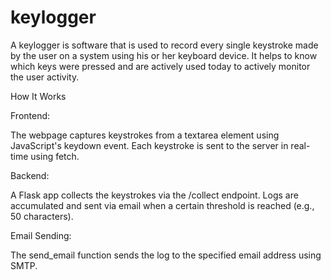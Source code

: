 # keylogger
A keylogger is software that is used to record every single keystroke made by the user on a system using his or her keyboard device. It helps to know which keys were pressed and are actively used today to actively monitor the user activity.

How It Works

Frontend:

The webpage captures keystrokes from a textarea element using JavaScript's keydown event.
Each keystroke is sent to the server in real-time using fetch.

Backend:

A Flask app collects the keystrokes via the /collect endpoint.
Logs are accumulated and sent via email when a certain threshold is reached (e.g., 50 characters).

Email Sending:

The send_email function sends the log to the specified email address using SMTP.
